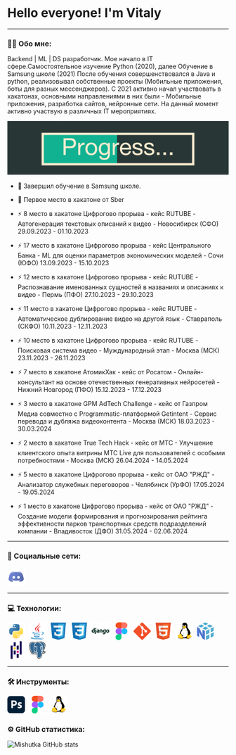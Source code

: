 
# Hello everyone! I'm Vitaly

---

### :man_technologist: Обо мне:

Backend | ML | DS разработчик. Мое начало в IT сфере.Самостоятельное изучение Python (2020), далее Обучение в Samsung школе (2021) После обучения совершенствовался в Java и python, реализовывал собственные проекты (Мобильные приложения, боты для разных мессенджеров).
С 2021 активно начал участвовать в хакатонах, основными направлениями в них были - Мобильные приложения, разработка сайтов, нейронные сети. 
На данный момент активно участвую в различных IT мероприятиях.

<p align="center">
 <img width="600" src="assets/progress.png" alt="snake"/>
</p>

- :telescope: Завершил обучение в Samsung школе.

- :seedling: Первое место в хакатоне от Sber

- :zap: 8 место в хакатоне Цифрогово прорыва - кейс RUTUBE - Автогенерация текстовых описаний к видео - Новосибирск (СФО) 29.09.2023 - 01.10.2023
- :zap: 17 место в хакатоне Цифрогово прорыва - кейс Центрального Банка - ML для оценки параметров экономических моделей - Сочи (ЮФО) 13.09.2023 - 15.10.2023
- :zap: 12 место в хакатоне Цифрогово прорыва - кейс RUTUBE - Распознавание именованных сущностей в названиях и описаниях к видео - Пермь (ПФО) 27.10.2023 - 29.10.2023
- :zap: 11 место в хакатоне Цифрогово прорыва - кейс RUTUBE - Автоматическое дублирование видео на другой язык - Ставраполь (СКФО) 10.11.2023 - 12.11.2023
- :zap: 10 место в хакатоне Цифрогово прорыва - кейс  RUTUBE - Поисковая система видео - Муждународный этап - Москва (МСК) 23.11.2023 - 26.11.2023
- :zap: 7 место в хакатоне АтомикХак - кейс от Росатом - Онлайн-консультант на основе отечественных генеративных нейросетей - Нижний Новгород (ПФО) 15.12.2023 - 17.12.2023
- :zap: 3 место в хакатоне GPM AdTech Challenge - кейс от Газпром Медиа совместно с Programmatic-платформой Getintent - Сервис перевода и дубляжа видеоконтента - Москва (МСК) 18.03.2023 - 30.03.2024
- :zap: 2 место в хакатоне True Tech Hack - кейс от МТС - Улучшение клиентского опыта витрины МТС Live для пользователей с особыми потребностями - Москва (МСК) 26.04.2024 - 14.05.2024
- :zap: 5 место в хакатоне Цифрогово прорыва - кейс от ОАО "РЖД" - Анализатор служебных переговоров - Челябинск (УрФО) 17.05.2024 - 19.05.2024
- :zap: 1 место в хакатоне Цифрогово прорыва - кейс от ОАО "РЖД" - Создание модели формирования и прогнозирования рейтинга эффективности парков транспортных средств подразделений компании - Владивосток (ДФО) 31.05.2024 - 02.06.2024
---

### 🤝 Социальные сети:

  <div id="badges">
    <a href="https://discordapp.com/users/519448941398458379/" target="_blank">
      <img src="assets/icon/discord.png" width="40" height="40" alt="linkedin" />
    </a>
  </div>

---

### 💻 Технологии:

<div>
    <img src="https://github.com/devicons/devicon/blob/master/icons/python/python-original.svg" title="git" alt="git" width="40" height="40"/>&nbsp;
    <img src="https://github.com/devicons/devicon/blob/master/icons/java/java-original.svg" title="git" alt="git" width="40" height="40"/>&nbsp;
    <img src="https://github.com/devicons/devicon/blob/master/icons/css3/css3-original.svg" title="git" alt="git" width="40" height="40"/>&nbsp;
    <img src="https://github.com/devicons/devicon/blob/master/icons/css3/css3-original.svg" title="git" alt="git" width="40" height="40"/>&nbsp;
    <img src="https://github.com/devicons/devicon/blob/master/icons/django/django-plain-wordmark.svg" title="git" alt="git" width="40" height="40"/>&nbsp;
    <img src="https://github.com/devicons/devicon/blob/master/icons/figma/figma-original.svg" title="git" alt="git" width="40" height="40"/>&nbsp;
    <img src="https://github.com/devicons/devicon/blob/master/icons/git/git-original.svg" title="git" alt="git" width="40" height="40"/>&nbsp;
    <img src="https://github.com/devicons/devicon/blob/master/icons/html5/html5-original.svg" title="git" alt="git" width="40" height="40"/>&nbsp;
    <img src="https://github.com/devicons/devicon/blob/master/icons/linux/linux-original.svg" title="git" alt="git" width="40" height="40"/>&nbsp;
    <img src="https://github.com/devicons/devicon/blob/master/icons/numpy/numpy-original.svg" title="git" alt="git" width="40" height="40"/>&nbsp;
    <img src="https://github.com/devicons/devicon/blob/master/icons/pandas/pandas-original.svg" title="git" alt="git" width="40" height="40"/>&nbsp;
    <img src="https://github.com/devicons/devicon/blob/master/icons/postgresql/postgresql-original.svg" title="git" alt="git" width="40" height="40"/>&nbsp;
</div>

---

### 🛠 Инструменты:

<div>
  <img src="https://github.com/devicons/devicon/blob/master/icons/photoshop/photoshop-plain.svg" title="photoshop" alt="photoshop" width="40" height="40"/>&nbsp;
  <img src="https://github.com/devicons/devicon/blob/master/icons/figma/figma-original.svg" title="figma" alt="figma" width="40" height="40"/>&nbsp;
  <img src="https://github.com/devicons/devicon/blob/master/icons/linux/linux-original.svg" title="linux" alt="linux" width="40" height="40"/>&nbsp;
</div>

### ⚙️ GitHub статистика:

![Mishutka GitHub stats](https://github-readme-stats.vercel.app/api?username=mishutka04&show_icons=true&theme=tokyonight)</br>

